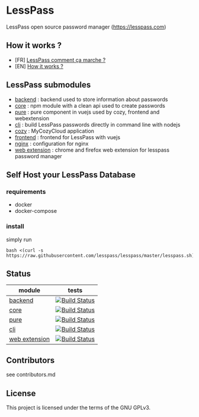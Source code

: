 # LessPass

LessPass open source password manager (https://lesspass.com)


## How it works ?

 * [FR] [LessPass comment ça marche ?](https://blog.lesspass.com/lesspass-comment-%C3%A7a-marche-9f1201fffda5#.yjmd1bcad)
 * [EN] [How it works ? ](https://blog.lesspass.com/lesspass-how-it-works-dde742dd18a4#.vbgschksh)

## LessPass submodules

 - [backend](https://github.com/lesspass/backend) : backend used to store information about passwords
 - [core](https://github.com/lesspass/core) : npm module with a clean api used to create passwords
 - [pure](https://github.com/lesspass/pure) : pure component in vuejs used by cozy, frontend and webextension
 - [cli](https://github.com/lesspass/cli) : build LessPass passwords directly in command line with nodejs
 - [cozy](https://github.com/lesspass/cozy) : MyCozyCloud application
 - [frontend](https://github.com/lesspass/frontend) : frontend for LessPass with vuejs
 - [nginx](https://github.com/lesspass/nginx) : configuration for nginx
 - [web extension](https://github.com/lesspass/webextension) : chrome and firefox web extension for lesspass password manager


## Self Host your LessPass Database

### requirements 

 * docker
 * docker-compose

### install 

simply run 

    bash <(curl -s https://raw.githubusercontent.com/lesspass/lesspass/master/lesspass.sh)


## Status

| module | tests |
| --- | --- |
| [backend](https://github.com/lesspass/backend) | [![Build Status](https://travis-ci.org/lesspass/backend.svg?branch=master)](https://travis-ci.org/lesspass/backend) |
| [core](https://github.com/lesspass/core) | [![Build Status](https://travis-ci.org/lesspass/core.svg?branch=master)](https://travis-ci.org/lesspass/core) |
| [pure](https://github.com/lesspass/pure) | [![Build Status](https://travis-ci.org/lesspass/pure.svg?branch=master)](https://travis-ci.org/lesspass/pure) |
| [cli](https://github.com/lesspass/cli) | [![Build Status](https://travis-ci.org/lesspass/cli.svg?branch=master)](https://travis-ci.org/lesspass/cli) |
| [web extension](https://github.com/lesspass/webextension) | [![Build Status](https://travis-ci.org/lesspass/webextension.svg?branch=master)](https://travis-ci.org/lesspass/webextension) |

## Contributors

see contributors.md

## License

This project is licensed under the terms of the GNU GPLv3.
